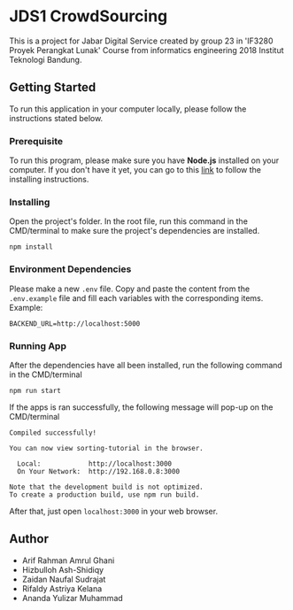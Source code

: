 # JDS1 CrowdSourcing
This is a project for Jabar Digital Service created by group 23 in 'IF3280 Proyek Perangkat Lunak' Course from informatics engineering 2018 Institut Teknologi Bandung.

## Getting Started
To run this application in your computer locally, please follow the instructions stated below.

### Prerequisite
To run this program, please make sure you have <b>Node.js</b> installed on your computer. If you don't have it yet, you can go to this [link](nodejs.org/en/) to follow the installing instructions.

### Installing
Open the project's folder. In the root file, run this command in the CMD/terminal to make sure the project's dependencies are installed.
```
npm install
```

### Environment Dependencies
Please make a new `.env` file. Copy and paste the content from the `.env.example` file and fill each variables with the corresponding items. Example:
```
BACKEND_URL=http://localhost:5000
```

### Running App
After the dependencies have all been installed, run the following command in the CMD/terminal
```
npm run start
```
If the apps is ran successfully, the following message will pop-up on the CMD/terminal
```
Compiled successfully!

You can now view sorting-tutorial in the browser.

  Local:            http://localhost:3000        
  On Your Network:  http://192.168.0.8:3000      

Note that the development build is not optimized.
To create a production build, use npm run build. 
```
After that, just open `localhost:3000` in your web browser.

## Author
- Arif Rahman Amrul Ghani
- Hizbulloh Ash-Shidiqy
- Zaidan Naufal Sudrajat
- Rifaldy Astriya Kelana
- Ananda Yulizar Muhammad
